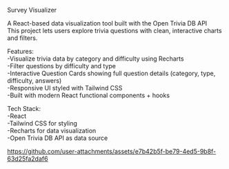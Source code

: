 Survey Visualizer

A React-based data visualization tool built with the Open Trivia DB API  
This project lets users explore trivia questions with clean, interactive charts and filters.  

Features:  
-Visualize trivia data by category and difficulty using Recharts  
-Filter questions by difficulty and type  
-Interactive Question Cards showing full question details (category, type, difficulty, answers)  
-Responsive UI styled with Tailwind CSS  
-Built with modern React functional components + hooks  

Tech Stack:  
-React   
-Tailwind CSS for styling  
-Recharts for data visualization  
-Open Trivia DB API as data source  


https://github.com/user-attachments/assets/e7b42b5f-be79-4ed5-9b8f-63d25fa2daf6

